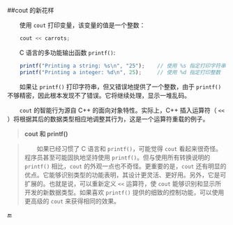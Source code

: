 ##cout 的新花样

&emsp;&emsp;使用 `cout` 打印变量，该变量的值是一个整数：
```javascript
    cout << carrots;
```
&emsp;&emsp;C 语言的多功能输出函数 `printf()`:

```javascript
    printf("Printing a string: %s\n", "25");    // 使用 %s 指定打印字符串
    printf("Printing a integer: %d\n", 25);     // 使用 %d 指定打印整数
```
&emsp;&emsp;如果让 `printf()` 打印字符串，但又错误地提供了一个整数，由于 `printf()` 不够精密，因此根本发现不了错误。它将继续处理，显示一堆乱码。

&emsp;&emsp;`cout` 的智能行为源自 C++ 的面向对象特性。实际上，C++ 插入运算符（ `<<` ）将根据其后的数据类型相应地调整其行为，这是一个运算符重载的例子。

>**cout 和 printf()**

>&emsp;&emsp;如果已经习惯了 C 语言和 `printf()`，可能觉得 `cout` 看起来很奇怪。程序员甚至可能固执地坚持使用 `printf()`。但与使用所有转换说明的 `printf()` 相比，`cout` 的外观一点也不奇怪。更重要的是，`cout` 还有明显的优点。它能够识别类型的功能表明，其设计更灵活、更好用。另外，它是可扩展的。也就是说，可以重新定义 `<<` 运算符，使 `cout` 能够识别和显示所开发的新数据类型。如果喜欢 `printf()` 提供的细致的控制功能，可以使用更高级的 `cout` 来获得相同的效果。

🔚
